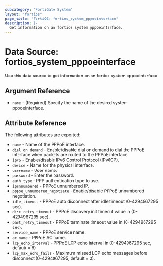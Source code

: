 ```yaml
---
subcategory: "FortiGate System"
layout: "fortios"
page_title: "FortiOS: fortios_system_pppoeinterface"
description: |-
  Get information on an fortios system pppoeinterface.
---
```


# Data Source: fortios_system_pppoeinterface
Use this data source to get information on an fortios system pppoeinterface

## Argument Reference

* `name` - (Required) Specify the name of the desired system pppoeinterface.

## Attribute Reference

The following attributes are exported:

* `name` - Name of the PPPoE interface.
* `dial_on_demand` - Enable/disable dial on demand to dial the PPPoE interface when packets are routed to the PPPoE interface.
* `ipv6` - Enable/disable IPv6 Control Protocol (IPv6CP).
* `device` - Name for the physical interface.
* `username` - User name.
* `password` - Enter the password.
* `auth_type` - PPP authentication type to use.
* `ipunnumbered` - PPPoE unnumbered IP.
* `pppoe_unnumbered_negotiate` - Enable/disable PPPoE unnumbered negotiation.
* `idle_timeout` - PPPoE auto disconnect after idle timeout (0-4294967295 sec).
* `disc_retry_timeout` - PPPoE discovery init timeout value in (0-4294967295 sec).
* `padt_retry_timeout` - PPPoE terminate timeout value in (0-4294967295 sec).
* `service_name` - PPPoE service name.
* `ac_name` - PPPoE AC name.
* `lcp_echo_interval` - PPPoE LCP echo interval in (0-4294967295 sec, default = 5).
* `lcp_max_echo_fails` - Maximum missed LCP echo messages before disconnect (0-4294967295, default = 3).

